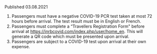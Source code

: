Published 03.08.2021
1. Passengers must have a negative COVID-19 PCR test taken at most 72 hours before arrival. The test result must be in English or French.
2. Passengers must complete a “Travellers Registration Form" before arrival at <a href="https://inrbcovid.com/index.php/user/home_en">https://inrbcovid.com/index.php/user/home_en</a>. This will generate a QR code which must be presented upon arrival.
3. Passengers are subject to a COVID-19 test upon arrival at their own expense.